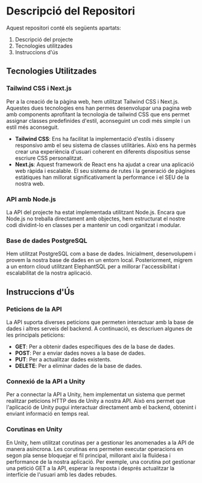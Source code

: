 # Descripció del Repositori

Aquest repositori conté els següents apartats:

1. Descripció del projecte
2. Tecnologies utilitzades
3. Instruccions d'ús

## Tecnologies Utilitzades

### Tailwind CSS i Next.js

Per a la creació de la pàgina web, hem utilitzat Tailwind CSS i Next.js. Aquestes dues tecnologies ens han permes desenvolupar una pagina web amb components aprofitant la tecnologia de tailwind CSS que ens permet assignar classes predefinides d'estil, aconseguint un codi més simple i un estil més aconseguit.

- **Tailwind CSS**: Ens ha facilitat la implementació d'estils i disseny responsivo amb el seu sistema de classes utilitàries. Això ens ha permès crear una experiència d'usuari coherent en diferents dispositius sense escriure CSS personalitzat.
- **Next.js**: Aquest framework de React ens ha ajudat a crear una aplicació web ràpida i escalable. El seu sistema de rutes i la generació de pàgines estàtiques han millorat significativament la performance i el SEU de la nostra web.

### API amb Node.js

La API del projecte ha estat implementada utilitzant Node.js. Encara que Node.js no treballa directament amb objectes, hem estructurat el nostre codi dividint-lo en classes per a mantenir un codi organitzat i modular.

### Base de dades PostgreSQL

Hem utilitzat PostgreSQL com a base de dades. Inicialment, desenvolupem i provem la nostra base de dades en un entorn local. Posteriorment, migrem a un entorn cloud utilitzant ElephantSQL per a millorar l'accessibilitat i escalabilitat de la nostra aplicació.

## Instruccions d'Ús

### Peticions de la API

La API suporta diverses peticions que permeten interactuar amb la base de dades i altres serveis del backend. A continuació, es descriuen algunes de les principals peticions:

- **GET**: Per a obtenir dades específiques des de la base de dades.
- **POST**: Per a enviar dades noves a la base de dades.
- **PUT**: Per a actualitzar dades existents.
- **DELETE**: Per a eliminar dades de la base de dades.

### Connexió de la API a Unity

Per a connectar la API a Unity, hem implementat un sistema que permet realitzar peticions HTTP des de Unity a nostra API. Això ens permet que l'aplicació de Unity pugui interactuar directament amb el backend, obtenint i enviant informació en temps real.

### Corutinas en Unity

En Unity, hem utilitzat corutinas per a gestionar les anomenades a la API de manera asíncrona. Les corutinas ens permeten executar operacions en segon pla sense bloquejar el fil principal, millorant així la fluïdesa i performance de la nostra aplicació. Per exemple, una corutina pot gestionar una petició GET a la API, esperar la resposta i després actualitzar la interfície de l'usuari amb les dades rebudes.
